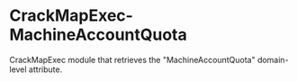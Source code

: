# CrackMapExec-MachineAccountQuota
CrackMapExec module that retrieves the "MachineAccountQuota" domain-level attribute.
